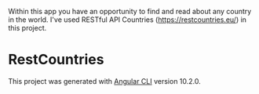 
Within this app you have an opportunity to find and read about any country in the world. I've used RESTful API Countries (https://restcountries.eu/) in this project.


# RestCountries

This project was generated with [Angular CLI](https://github.com/angular/angular-cli) version 10.2.0.



